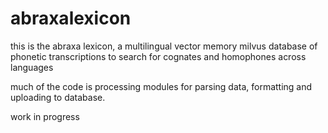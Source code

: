 # abraxalexicon
this is the abraxa lexicon, a multilingual vector memory milvus database of phonetic transcriptions to search for cognates and homophones across languages

much of the code is processing modules for parsing data, formatting and uploading to database.

work in progress
